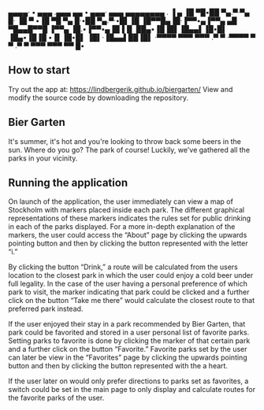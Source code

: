 
▄▄▄▄· ▪  ▄▄▄ .▄▄▄       ▄▄ •  ▄▄▄· ▄▄▄  ▄▄▄▄▄▄▄▄ . ▐ ▄ 
▐█ ▀█▪██ ▀▄.▀·▀▄ █·    ▐█ ▀ ▪▐█ ▀█ ▀▄ █·•██  ▀▄.▀·•█▌▐█
▐█▀▀█▄▐█·▐▀▀▪▄▐▀▀▄     ▄█ ▀█▄▄█▀▀█ ▐▀▀▄  ▐█.▪▐▀▀▪▄▐█▐▐▌
██▄▪▐█▐█▌▐█▄▄▌▐█•█▌    ▐█▄▪▐█▐█ ▪▐▌▐█•█▌ ▐█▌·▐█▄▄▌██▐█▌
·▀▀▀▀ ▀▀▀ ▀▀▀ .▀  ▀    ·▀▀▀▀  ▀  ▀ .▀  ▀ ▀▀▀  ▀▀▀ ▀▀ █▪
                                              
## How to start
Try out the app at: https://lindbergerik.github.io/biergarten/
View and modify the source code by downloading the repository.

## Bier Garten
It's summer, it's hot and you're looking to throw back some beers in the sun. Where do you go? The park of course!
Luckily, we've gathered all the parks in your vicinity.

## Running the application
On launch of the application, the user immediately can view a map of Stockholm with markers placed inside each park. The different graphical representations of these markers indicates the rules set for public drinking in each of the parks displayed. For a more in-depth explanation of the markers, the user could access the “About” page by clicking the upwards pointing button and then by clicking the button represented with the letter “i.”

By clicking the button “Drink,” a route will be calculated from the users location to the closest park in which the user could enjoy a cold beer under full legality. In the case of the user having a personal preference of which park to visit, the marker indicating that park could be clicked and a further click on the button “Take me there” would calculate the closest route to that preferred park instead.

If the user enjoyed their stay in a park recommended by Bier Garten, that park could be favorited and stored in a user personal list of favorite parks. Setting parks to favorite is done by clicking the marker of that certain park and a further click on the button “Favorite.” Favorite parks set by the user can later be view in the “Favorites” page by clicking the upwards pointing button and then by clicking the button represented with the a heart.

If the user later on would only prefer directions to parks set as favorites, a switch could be set in the main page to only display and calculate routes for the favorite parks of the user. 


